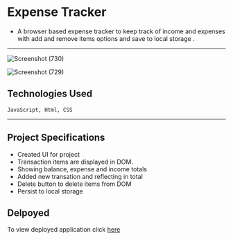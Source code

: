 # Expense Tracker

- A browser based expense tracker to keep track of income and expenses with add and remove items options  and save to local storage .

<hr>

![Screenshot (730)](https://user-images.githubusercontent.com/54171759/138863502-0663dbf0-25aa-49bd-8b04-74c6e3dcfa70.png)

![Screenshot (729)](https://user-images.githubusercontent.com/54171759/138863534-2dea3b9c-1d51-42a5-bdc7-6f3ff91cbe03.png)

## Technologies Used

``` JavaScript, Html, CSS ```

<hr>

## Project Specifications

- Created UI for project
- Transaction items are displayed in DOM.
- Showing balance, expense and income totals
- Added new transation and reflecting in total
- Delete button to delete items from DOM
- Persist to local storage


## Delpoyed
 
 To view deployed application click [here](https://expense-tracker-de.herokuapp.com)
